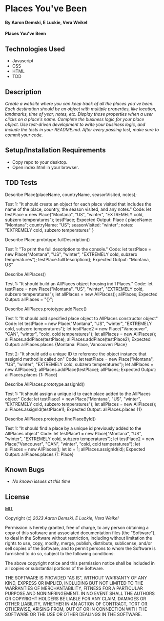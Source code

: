 # Places You've Been

#### By Aaron Demski, E Luckie, Vera Weikel

#### Places You've Been

## Technologies Used

* Javascript
* CSS
* HTML
* TDD

## Description

_Create a website where you can keep track of all the places you've been. Each destination should be an object with multiple properties, like location, landmarks, time of year, notes, etc. Display those properties when a user clicks on a place's name. Complete the business logic for your place object. Use test-driven development to write your business logic, and include the tests in your README.md. After every passing test, make sure to commit your code._

## Setup/Installation Requirements

* Copy repo to your desktop.
* Open index.html in your browser.


## TDD Tests
Describe Place(placeName, countryName, seasonVisited, notes);

Test 1: "It should create an object for each place visited that includes the name of the place, country, the season visited, and any notes."
Code: let testPlace = new Place("Montana", "US", "winter", "EXTREMELY cold, subzero temperatures");
testPlace;
Expected Output: 
Place {
  placeName: "Montana";
  countryName: "US";
  seasonVisited: "winter";
  notes: "EXTREMELY cold, subzero temperatures"
}

<!-- New function -->
Describe Place.prototype.fullDescription()

Test 1: "To print the full description to the console."
Code: let testPlace = new Place("Montana", "US", "winter", "EXTREMELY cold, subzero temperatures");
testPlace.fullDescription();
Expected Output: 
"Montana, US"

<!-- New function -->
Describe AllPlaces()

Test 1: "It should build an AllPlaces object housing ind'l Places."
Code: 
let testPlace = new Place("Montana", "US", "winter", "EXTREMELY cold, subzero temperatures");
let allPlaces = new AllPlaces();
allPlaces;
Expected Output: allPlaces = "{}";

<!-- New function -->
Describe AllPlaces.prototype.addPlace()

Test 1: "It should add specified place object to AllPlaces constructor object"
Code: 
let testPlace = new Place("Montana", "US", "winter", "EXTREMELY cold, subzero temperatures");
let testPlace2 = new Place("Vancouver", "CAN", "winter", "cold, cold temperatures");
let allPlaces = new AllPlaces();
allPlaces.addPlace(testPlace);
allPlaces.addPlace(testPlace2);
Expected Output:
allPlaces.places {Montana: Place, Vancouver: Place}

Test 2: "It should add a unique ID to reference the object instance that assignId method is called on"
Code: 
let testPlace = new Place("Montana", "US", "winter", "EXTREMELY cold, subzero temperatures");
let allPlaces = new AllPlaces();
allPlaces.addPlace(testPlace);
allPlaces;
Expected Output:
allPlaces.places {1: Place}

<!-- New function -->
Describe AllPlaces.prototype.assignId()

Test 1: "It should assign a unique id to each place added to the AllPlaces object"
Code: 
let testPlace1 = new Place("Montana", "US", "winter", "EXTREMELY cold, subzero temperatures");
let allPlaces = new AllPlaces();
allPlaces.assignId(testPlace1);
Expected Output:
allPlaces.places {1}


<!-- New function -->
Describe AllPlaces.prototype.findPlaceById()

Test 1: "It should find a place by a unique id previously added to the AllPlaces object"
Code: 
let testPlace1 = new Place("Montana", "US", "winter", "EXTREMELY cold, subzero temperatures");
let testPlace2 = new Place("Vancouver", "CAN", "winter", "cold, cold temperatures");
let allPlaces = new AllPlaces();
let id = 1;
allPlaces.assignId(id);
Expected Output:
allPlaces.places {1: Place}

## Known Bugs

* _No known issues at this time_

## License

[MIT](https://choosealicense.com/licenses/mit/)

Copyright (c) _2023 Aaron Demski, E Luckie, Vera Weikel_

Permission is hereby granted, free of charge, to any person obtaining a copy
of this software and associated documentation files (the "Software"), to deal
in the Software without restriction, including without limitation the rights
to use, copy, modify, merge, publish, distribute, sublicense, and/or sell
copies of the Software, and to permit persons to whom the Software is
furnished to do so, subject to the following conditions:

The above copyright notice and this permission notice shall be included in all
copies or substantial portions of the Software.

THE SOFTWARE IS PROVIDED "AS IS", WITHOUT WARRANTY OF ANY KIND, EXPRESS OR
IMPLIED, INCLUDING BUT NOT LIMITED TO THE WARRANTIES OF MERCHANTABILITY,
FITNESS FOR A PARTICULAR PURPOSE AND NONINFRINGEMENT. IN NO EVENT SHALL THE
AUTHORS OR COPYRIGHT HOLDERS BE LIABLE FOR ANY CLAIM, DAMAGES OR OTHER
LIABILITY, WHETHER IN AN ACTION OF CONTRACT, TORT OR OTHERWISE, ARISING FROM,
OUT OF OR IN CONNECTION WITH THE SOFTWARE OR THE USE OR OTHER DEALINGS IN THE
SOFTWARE.